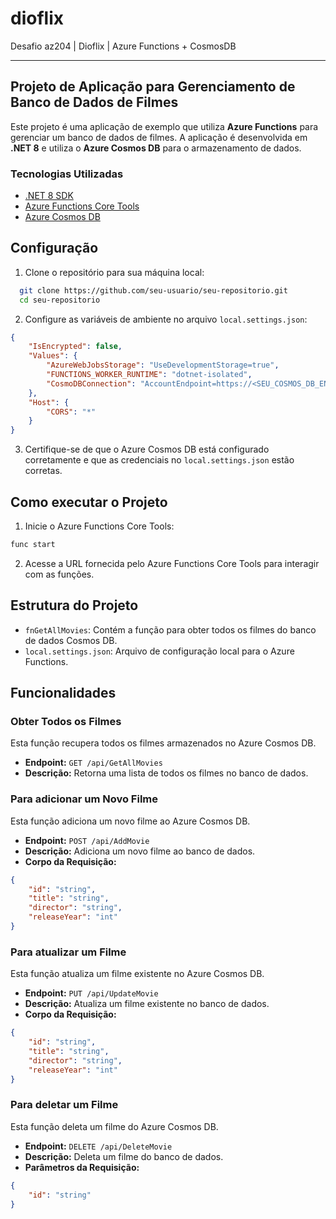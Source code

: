 # dioflix
Desafio az204 | Dioflix | Azure Functions + CosmosDB



---

## Projeto de Aplicação para Gerenciamento de Banco de Dados de Filmes

Este projeto é uma aplicação de exemplo que utiliza **Azure Functions** para gerenciar um banco de dados de filmes. A aplicação é desenvolvida em **.NET 8** e utiliza o **Azure Cosmos DB** para o armazenamento de dados.

### Tecnologias Utilizadas

- [.NET 8 SDK](https://dotnet.microsoft.com/download/dotnet/8.0)
- [Azure Functions Core Tools](https://docs.microsoft.com/azure/azure-functions/functions-run-local)
- [Azure Cosmos DB](https://azure.microsoft.com/services/cosmos-db/)

## Configuração

1. Clone o repositório para sua máquina local:
   
 ```sh
   git clone https://github.com/seu-usuario/seu-repositorio.git
   cd seu-repositorio
   ```

2. Configure as variáveis de ambiente no arquivo `local.settings.json`:
```JSON
{
    "IsEncrypted": false,
    "Values": {
        "AzureWebJobsStorage": "UseDevelopmentStorage=true",
        "FUNCTIONS_WORKER_RUNTIME": "dotnet-isolated",
        "CosmoDBConnection": "AccountEndpoint=https://<SEU_COSMOS_DB_ENDPOINT>;AccountKey=<SEU_COSMOS_DB_KEY>;"
    },
    "Host": {
        "CORS": "*"
    }
}
```



3. Certifique-se de que o Azure Cosmos DB está configurado corretamente e que as credenciais no `local.settings.json` estão corretas.

## Como executar o Projeto

1. Inicie o Azure Functions Core Tools:
   
```sh
func start
```

2. Acesse a URL fornecida pelo Azure Functions Core Tools para interagir com as funções.

## Estrutura do Projeto

- `fnGetAllMovies`: Contém a função para obter todos os filmes do banco de dados Cosmos DB.
- `local.settings.json`: Arquivo de configuração local para o Azure Functions.

## Funcionalidades

### Obter Todos os Filmes

Esta função recupera todos os filmes armazenados no Azure Cosmos DB.

- **Endpoint:** `GET /api/GetAllMovies`
- **Descrição:** Retorna uma lista de todos os filmes no banco de dados.

### Para adicionar um Novo Filme

Esta função adiciona um novo filme ao Azure Cosmos DB.

- **Endpoint:** `POST /api/AddMovie`
- **Descrição:** Adiciona um novo filme ao banco de dados.
- **Corpo da Requisição:**

```JSON
{
    "id": "string",
    "title": "string",
    "director": "string",
    "releaseYear": "int"
}
```



### Para atualizar um Filme

Esta função atualiza um filme existente no Azure Cosmos DB.

- **Endpoint:** `PUT /api/UpdateMovie`
- **Descrição:** Atualiza um filme existente no banco de dados.
- **Corpo da Requisição:**
```JSON
{
    "id": "string",
    "title": "string",
    "director": "string",
    "releaseYear": "int"
}
```



### Para deletar um Filme

Esta função deleta um filme do Azure Cosmos DB.

- **Endpoint:** `DELETE /api/DeleteMovie`
- **Descrição:** Deleta um filme do banco de dados.
- **Parâmetros da Requisição:**
```JSON
{
    "id": "string"
}
```



